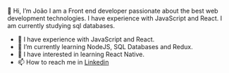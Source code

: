 👋 Hi, I’m João
I am a Front end developer passionate about the best web development technologies. I have experience with JavaScript and React. I am currently studying sql databases.
- 👀 I have experience with JavaScript and React.
- 🌱 I’m currently learning NodeJS, SQL Databases and Redux.
- 🤔 I have interested in learning React Native.
- 📫 How to reach me in [Linkedin](https://www.linkedin.com/in/joaosc17/)

<!---
JOAOSC17/JOAOSC17 is a ✨ special ✨ repository because its `README.md` (this file) appears on your GitHub profile.
You can click the Preview link to take a look at your changes.
--->
